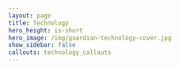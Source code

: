 ```yaml
---
layout: page
title: Technology
hero_height: is-short
hero_image: /img/guardian-technology-cover.jpg
show_sidebar: false
callouts: technology_callouts
---
```

